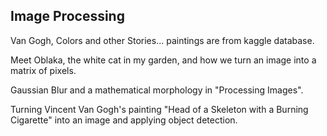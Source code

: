 ## Image Processing
Van Gogh, Colors and other Stories... paintings are from kaggle database.

Meet Oblaka, the white cat in my garden, and how we turn an image into a matrix of pixels.

Gaussian Blur and a mathematical morphology in "Processing Images".

Turning Vincent Van Gogh's painting "Head of a Skeleton with a Burning Cigarette" into an image and applying object detection.
